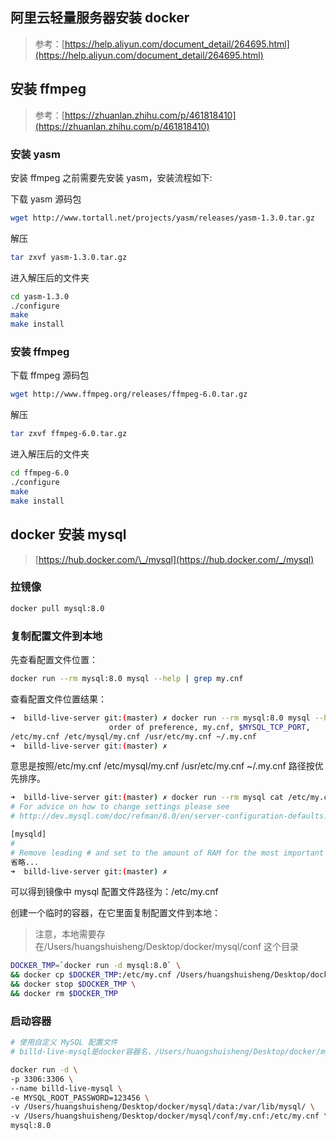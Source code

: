 ## 阿里云轻量服务器安装 docker

> 参考：[https://help.aliyun.com/document_detail/264695.html](https://help.aliyun.com/document_detail/264695.html)

## 安装 ffmpeg

> 参考：[https://zhuanlan.zhihu.com/p/461818410](https://zhuanlan.zhihu.com/p/461818410)

### 安装 yasm

安装 ffmpeg 之前需要先安装 yasm，安装流程如下:

下载 yasm 源码包

```bash
wget http://www.tortall.net/projects/yasm/releases/yasm-1.3.0.tar.gz
```

解压

```bash
tar zxvf yasm-1.3.0.tar.gz
```

进入解压后的文件夹

```bash
cd yasm-1.3.0
./configure
make
make install
```

### 安装 ffmpeg

下载 ffmpeg 源码包

```bash
wget http://www.ffmpeg.org/releases/ffmpeg-6.0.tar.gz
```

解压

```bash
tar zxvf ffmpeg-6.0.tar.gz
```

进入解压后的文件夹

```bash
cd ffmpeg-6.0
./configure
make
make install
```

## docker 安装 mysql

> [https://hub.docker.com/\_/mysql](https://hub.docker.com/_/mysql)

### 拉镜像

```bash
docker pull mysql:8.0
```

### 复制配置文件到本地

先查看配置文件位置：

```bash
docker run --rm mysql:8.0 mysql --help | grep my.cnf
```

查看配置文件位置结果：

```bash
➜  billd-live-server git:(master) ✗ docker run --rm mysql:8.0 mysql --help | grep my.cnf
                      order of preference, my.cnf, $MYSQL_TCP_PORT,
/etc/my.cnf /etc/mysql/my.cnf /usr/etc/my.cnf ~/.my.cnf
➜  billd-live-server git:(master) ✗
```

意思是按照/etc/my.cnf /etc/mysql/my.cnf /usr/etc/my.cnf ~/.my.cnf 路径按优先排序。

```bash
➜  billd-live-server git:(master) ✗ docker run --rm mysql cat /etc/my.cnf
# For advice on how to change settings please see
# http://dev.mysql.com/doc/refman/8.0/en/server-configuration-defaults.html

[mysqld]
#
# Remove leading # and set to the amount of RAM for the most important data
省略...
➜  billd-live-server git:(master) ✗
```

可以得到镜像中 mysql 配置文件路径为：/etc/my.cnf

创建一个临时的容器，在它里面复制配置文件到本地：

> 注意，本地需要存在/Users/huangshuisheng/Desktop/docker/mysql/conf 这个目录

```bash
DOCKER_TMP=`docker run -d mysql:8.0` \
&& docker cp $DOCKER_TMP:/etc/my.cnf /Users/huangshuisheng/Desktop/docker/mysql/conf \
&& docker stop $DOCKER_TMP \
&& docker rm $DOCKER_TMP
```

### 启动容器

```bash
# 使用自定义 MySQL 配置文件
# billd-live-mysql是docker容器名，/Users/huangshuisheng/Desktop/docker/mysql是映射到本机的mysql，123456是密码

docker run -d \
-p 3306:3306 \
--name billd-live-mysql \
-e MYSQL_ROOT_PASSWORD=123456 \
-v /Users/huangshuisheng/Desktop/docker/mysql/data:/var/lib/mysql/ \
-v /Users/huangshuisheng/Desktop/docker/mysql/conf/my.cnf:/etc/my.cnf \
mysql:8.0
```
